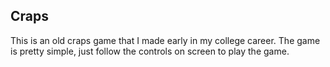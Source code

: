 ## Craps

This is an old craps game that I made early in my college career. The game is pretty simple, just follow the controls on screen
to play the game. 

